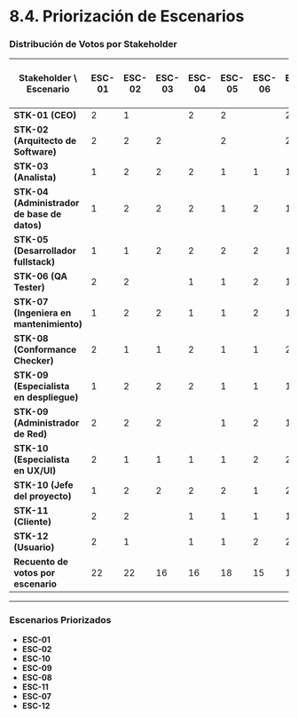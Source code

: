 # 8.4. Priorización de Escenarios


### Distribución de Votos por Stakeholder
| **Stakeholder \ Escenario** | **ESC-01** | **ESC-02** | **ESC-03** | **ESC-04** | **ESC-05** | **ESC-06** | **ESC-07** | **ESC-08** | **ESC-09** | **ESC-10** | **ESC-11** | **ESC-12** | **ESC-13** | **Recuento de Votos por Stakeholder** |
|-----------------------------|------------|------------|------------|------------|------------|------------|------------|------------|------------|------------|------------|------------|------------|------------------------------------|
| **STK-01 (CEO)**            | 2          | 1          |            | 2          | 2          |            | 2          |            | 2          | 2          | 2          |            |            | 12                                 |
| **STK-02 (Arquitecto de Software)** | 2          | 2          | 2          |            | 2          |            | 2          | 2          | 2          | 2          | 2          | 2          | 2          | 21                                 |
| **STK-03 (Analista)**       | 1          | 2          | 2          | 2          | 1          | 1          | 1          | 2          |            | 1          | 1          | 2          | 2          | 14                                 |
| **STK-04 (Administrador de base de datos)** | 1          | 2          | 2          | 2          | 1          | 2          | 1          |            | 2          |            | 2          | 2          |            | 14                                 |
| **STK-05 (Desarrollador fullstack)** | 1          | 1          | 2          | 2          | 2          | 2          | 1          | 1          | 2          |            | 2          | 2          | 2          | 14                                 |
| **STK-06 (QA Tester)**      | 2          | 2          |            | 1          | 1          | 2          | 1          |            | 2          | 2          | 1          | 2          |            | 13                                 |
| **STK-07 (Ingeniera en mantenimiento)** | 1          | 2          | 2          | 1          | 1          | 2          | 1          | 2          | 2          | 2          | 1          | 2          | 1          | 16                                 |
| **STK-08 (Conformance Checker)** | 2          | 1          | 1          | 2          | 1          | 1          | 2          | 2          | 2          | 2          | 2          | 2          | 1          | 17                                 |
| **STK-09 (Especialista en despliegue)** | 1          | 2          | 2          | 2          | 1          | 1          | 1          | 2          |            | 2          | 1          | 2          | 1          | 14                                 |
| **STK-09 (Administrador de Red)** | 2          | 2          | 2          |            | 1          | 2          | 1          | 2          | 2          | 2          | 2          | 2          |            | 17                                 |
| **STK-10 (Especialista en UX/UI)** | 2          | 1          | 1          | 1          | 1          | 2          | 2          | 1          | 2          | 2          | 2          | 2          | 2          | 18                                 |
| **STK-10 (Jefe del proyecto)** | 1          | 2          | 2          | 2          | 2          | 1          | 2          | 2          | 2          | 2          | 1          | 2          | 2          | 19                                 |
| **STK-11 (Cliente)**        | 2          | 2          |            | 1          | 1          | 1          | 1          | 2          |            | 2          | 2          | 1          |            | 14                                 |
| **STK-12 (Usuario)**        | 2          | 1          |            | 1          | 1          | 2          | 2          | 2          | 2          | 1          | 1          | 2          | 2          | 16                                 |
| **Recuento de votos por escenario** | 22         | 22         | 16         | 16         | 18         | 15         | 17         | 19         | 18         | 22         | 20         | 18         | 13         |                                    |


---



### Escenarios Priorizados

- **ESC-01**  
- **ESC-02**  
- **ESC-10**
- **ESC-09**
- **ESC-08**
- **ESC-11**
- **ESC-07**
- **ESC-12** 

